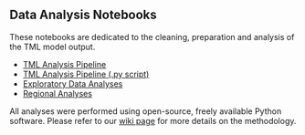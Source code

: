 ## Data Analysis Notebooks
These notebooks are dedicated to the cleaning, preparation and analysis of the TML model output.

- [TML Analysis Pipeline](https://github.com/wri/sentinel-tree-cover/blob/jessica/tree-cover-eda/notebooks/analysis/tml-analysis-pipeline.ipynb)
- [TML Analysis Pipeline (.py script)](https://github.com/wri/sentinel-tree-cover/blob/jessica/tree-cover-eda/notebooks/analysis/analyze_tml.py)
- [Exploratory Data Analyses](https://github.com/wri/sentinel-tree-cover/blob/jessica/tree-cover-eda/notebooks/analysis/exploratory-data-analysis.ipynb)
- [Regional Analyses](https://github.com/wri/sentinel-tree-cover/blob/jessica/tree-cover-eda/notebooks/analysis/regional-analyses.ipynb)

All analyses were performed using open-source, freely available Python software. Please refer to our [wiki page](https://github.com/wri/sentinel-tree-cover/wiki/Product-Specifications) for more details on the methodology.
